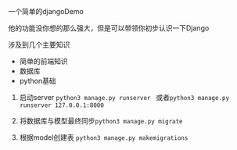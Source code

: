 一个简单的djangoDemo

他的功能没你想的那么强大，但是可以带领你初步认识一下Django

涉及到几个主要知识

- 简单的前端知识
- 数据库
- python基础

1. 启动server ``python3 manage.py runserver ``
   或者``python3 manage.py runserver 127.0.0.1:8000``
  
2. 将数据库与模型最终同步``python3 manage.py migrate``  
 
2. 根据model创建表 ```python3 manage.py makemigrations```   
   

